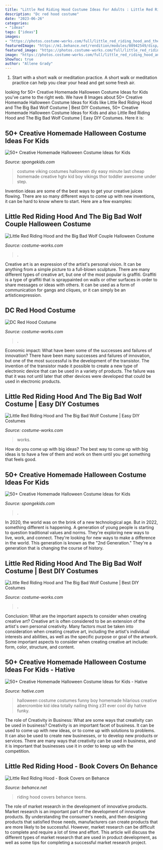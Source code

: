 ```yaml
---
title: "Little Red Riding Hood Costume Ideas For Adults : Little Red Riding Hood And The Big Bad Wolf Couple Halloween Costume"
description: "Dc red hood costume"
date: "2023-06-26"
categories:
- "ideas"
tags: ["ideas"]
images:
- "https://photos.costume-works.com/full/little_red_riding_hood_and_the_big_bad_wolf50.jpg"
featuredImage: "https://m1.behance.net/rendition/modules/80942549/disp/56fdd163363980f452c3569e928a37c4.jpg"
featured_image: "https://photos.costume-works.com/full/little_red_riding_hood_and_the_big_bad_wolf66.jpg"
image: "https://photos.costume-works.com/full/little_red_riding_hood_and_the_big_bad_wolf50.jpg"
ShowToc: true
author: "Allene Grady"
---
```



1. Start with a short walk or meditation practice. A short walk or meditation practice can help you clear your head and get some fresh air.

	

		
looking for 50+ Creative Homemade Halloween Costume Ideas for Kids you've came to the right web. We have 8 Images about 50+ Creative Homemade Halloween Costume Ideas for Kids like Little Red Riding Hood and The Big Bad Wolf Costume | Best DIY Costumes, 50+ Creative Homemade Halloween Costume Ideas for Kids and also Little Red Riding Hood and The Big Bad Wolf Costume | Easy DIY Costumes. Here it is:
		
    
## 50+ Creative Homemade Halloween Costume Ideas For Kids

<img loading=lazy src="https://spongekids.com/wp-content/uploads/2014/03/costumes-for-kids/14-viking-kid-costume-idea.jpg" onerror="this.onerror=null;this.src='https://tse4.mm.bing.net/th?id=OIP.kBJraeWhzDVoJBml9cWY9gHaKN&amp;pid=15.1';" alt="50+ Creative Homemade Halloween Costume Ideas for Kids">

_Source: spongekids.com_

>costume viking costumes halloween diy easy minute last cheap homemade creative hgtv kid boy vikings thor toddler awesome under step. 

	

Invention ideas are some of the best ways to get your creative juices flowing. There are so many different ways to come up with new inventions, it can be hard to know where to start. Here are a few examples: 

    
## Little Red Riding Hood And The Big Bad Wolf Couple Halloween Costume

<img loading=lazy src="https://photos.costume-works.com/full/little_red_riding_hood_and_the_big_bad_wolf26.jpg" onerror="this.onerror=null;this.src='https://tse2.mm.bing.net/th?id=OIP.MbJoEHTRt7Sn_Wwum4vxswHaKj&amp;pid=15.1';" alt="Little Red Riding Hood and the Big Bad Wolf Couple Halloween Costume">

_Source: costume-works.com_

>. 

	

Creative art is an expression of the artist's personal vision. It can be anything from a simple picture to a full-blown sculpture. There are many different types of creative art, but one of the most popular is graffiti. Graffiti is a type of graffiti that is spraypainted on walls or other surfaces in order to share messages or ideas with others. It can be used as a form of communication for gangs and cliques, or it can simply be an artisticexpression.

    
## DC Red Hood Costume

<img loading=lazy src="https://photos.costume-works.com/full/red_hood.jpg" onerror="this.onerror=null;this.src='https://tse3.mm.bing.net/th?id=OIP.VVvxFS-xL_t6A17TXDZVUgDYEg&amp;pid=15.1';" alt="DC Red Hood Costume">

_Source: costume-works.com_

>. 

	

Economic impact: What have been some of the successes and failures of innovation?
There have been many successes and failures of innovation, but one of the most successful is the development of the transistor. The invention of the transistor made it possible to create a new type of electronic device that can be used in a variety of products. The failure was that it was not until later that other devices were developed that could be used in electronic products.

    
## Little Red Riding Hood And The Big Bad Wolf Costume | Easy DIY Costumes

<img loading=lazy src="https://photos.costume-works.com/full/little_red_riding_hood_and_the_big_bad_wolf66.jpg" onerror="this.onerror=null;this.src='https://tse3.mm.bing.net/th?id=OIP.tY2cnRiPGUiVVKVXudl5PQHaNK&amp;pid=15.1';" alt="Little Red Riding Hood and The Big Bad Wolf Costume | Easy DIY Costumes">

_Source: costume-works.com_

>works. 

	

How do you come up with big ideas?
The best way to come up with big ideas is to have a few of them and work on them until you get something that feels good.

    
## 50+ Creative Homemade Halloween Costume Ideas For Kids

<img loading=lazy src="https://spongekids.com/wp-content/uploads/2014/03/costumes-for-kids/1-pirate-girl-costume.jpg" onerror="this.onerror=null;this.src='https://tse3.mm.bing.net/th?id=OIP.vg8gO02-E5o94BxUWWJHogHaKi&amp;pid=15.1';" alt="50+ Creative Homemade Halloween Costume Ideas for Kids">

_Source: spongekids.com_

>. 

	

In 2020, the world was on the brink of a new technological age. But in 2022, something different is happening. A generation of young people is starting to question traditional values and norms. They're exploring new ways to live, work, and connect. They're looking for new ways to make a difference in the world. This generation is known as the "2nd Generation." They're a generation that is changing the course of history.

    
## Little Red Riding Hood And The Big Bad Wolf Costume | Best DIY Costumes

<img loading=lazy src="https://photos.costume-works.com/full/little_red_riding_hood_and_the_big_bad_wolf50.jpg" onerror="this.onerror=null;this.src='https://tse1.mm.bing.net/th?id=OIP.iwZSBkqQ_dhtO9BGA7a5QgHaJ3&amp;pid=15.1';" alt="Little Red Riding Hood and The Big Bad Wolf Costume | Best DIY Costumes">

_Source: costume-works.com_

>. 

	

Conclusion: What are the important aspects to consider when creating creative art?
Creative art is often considered to be an extension of the artist's own personal creativity. Many factors must be taken into consideration when creating creative art, including the artist's individual interests and abilities, as well as the specific purpose or goal of the artwork. Some important aspects to consider when creating creative art include: form, color, structure, and content.

    
## 50+ Creative Homemade Halloween Costume Ideas For Kids - Hative

<img loading=lazy src="https://hative.com/wp-content/uploads/2014/03/costumes-for-kids/12-funny-boy-costume-idea.jpg" onerror="this.onerror=null;this.src='https://tse4.mm.bing.net/th?id=OIP.7Mct-EENO0S_vC3VxdPgXgHaH-&amp;pid=15.1';" alt="50+ Creative Homemade Halloween Costume Ideas for Kids - Hative">

_Source: hative.com_

>halloween costume costumes funny boy homemade hilarious creative abercrombie kid idea totally nailing thing z31 ever cool diy hative funky. 

	

The role of Creativity in Business: What are some ways that creativity can be used in business?
Creativity is an important facet of business. It can be used to come up with new ideas, or to come up with solutions to problems. It can also be used to create new businesses, or to develop new products or services. There are many ways that creativity can be used in business, and it is important that businesses use it in order to keep up with the competition.

    
## Little Red Riding Hood - Book Covers On Behance

<img loading=lazy src="https://m1.behance.net/rendition/modules/80942549/disp/56fdd163363980f452c3569e928a37c4.jpg" onerror="this.onerror=null;this.src='https://tse2.mm.bing.net/th?id=OIP.YV1v2KYtx4NbKMnRYqcdtQHaD5&amp;pid=15.1';" alt="Little Red Riding Hood - Book Covers on Behance">

_Source: behance.net_

>riding hood covers behance teens. 

	

The role of market research in the development of innovative products.
Market research is an important part of the development of innovative products. By understanding the consumer's needs, and then designing products that satisfied those needs, manufacturers can create products that are more likely to be successful. However, market research can be difficult to complete and require a lot of time and effort. This article will discuss the different types of market research that are used in product development, as well as some tips for completing a successful market research project.

